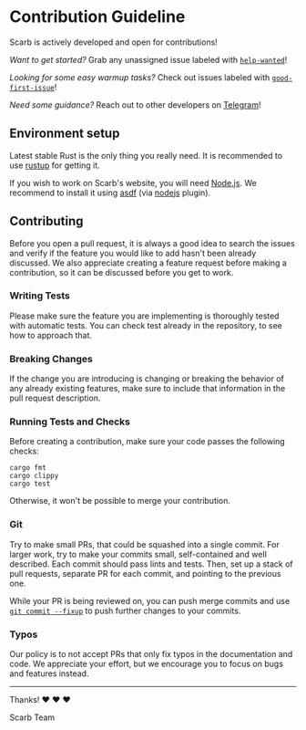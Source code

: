 # Contribution Guideline

Scarb is actively developed and open for contributions!

_Want to get started?_
Grab any unassigned issue labeled with [`help-wanted`](https://github.com/software-mansion/scarb/labels/help%20wanted)!

_Looking for some easy warmup tasks?_
Check out issues labeled with [`good-first-issue`](https://github.com/software-mansion/scarb/labels/good%20first%20issue)!

_Need some guidance?_
Reach out to other developers on [Telegram](https://t.me/+1pMLtrNj5NthZWJk)!

## Environment setup

Latest stable Rust is the only thing you really need.
It is recommended to use [rustup](https://rustup.rs/) for getting it.

If you wish to work on Scarb's website, you will need [Node.js](https://nodejs.org/).
We recommend to install it using [asdf](https://asdf-vm.com/) (via [nodejs](https://github.com/asdf-vm/asdf-nodejs) plugin).

## Contributing

Before you open a pull request, it is always a good idea to search the issues and verify if the feature you would like
to add hasn't been already discussed.
We also appreciate creating a feature request before making a contribution, so it can be discussed before you get to
work.

### Writing Tests

Please make sure the feature you are implementing is thoroughly tested with automatic tests.
You can check test already in the repository, to see how to approach that.

### Breaking Changes

If the change you are introducing is changing or breaking the behavior of any already existing features, make sure to
include that information in the pull request description.

### Running Tests and Checks

Before creating a contribution, make sure your code passes the following checks:

```shell
cargo fmt
cargo clippy
cargo test
```

Otherwise, it won't be possible to merge your contribution.

### Git

Try to make small PRs, that could be squashed into a single commit.
For larger work, try to make your commits small, self-contained and well described.
Each commit should pass lints and tests.
Then, set up a stack of pull requests, separate PR for each commit, and pointing to the previous one.

While your PR is being reviewed on, you can push merge commits and
use [`git commit --fixup`](https://git-scm.com/docs/git-commit/2.32.0#Documentation/git-commit.txt---fixupamendrewordltcommitgt)
to push further changes to your commits.

### Typos

Our policy is to not accept PRs that only fix typos in the documentation and code. We appreciate your effort, but we
encourage you to focus on bugs and features instead.

---

Thanks! ❤️ ❤️ ❤️

Scarb Team
